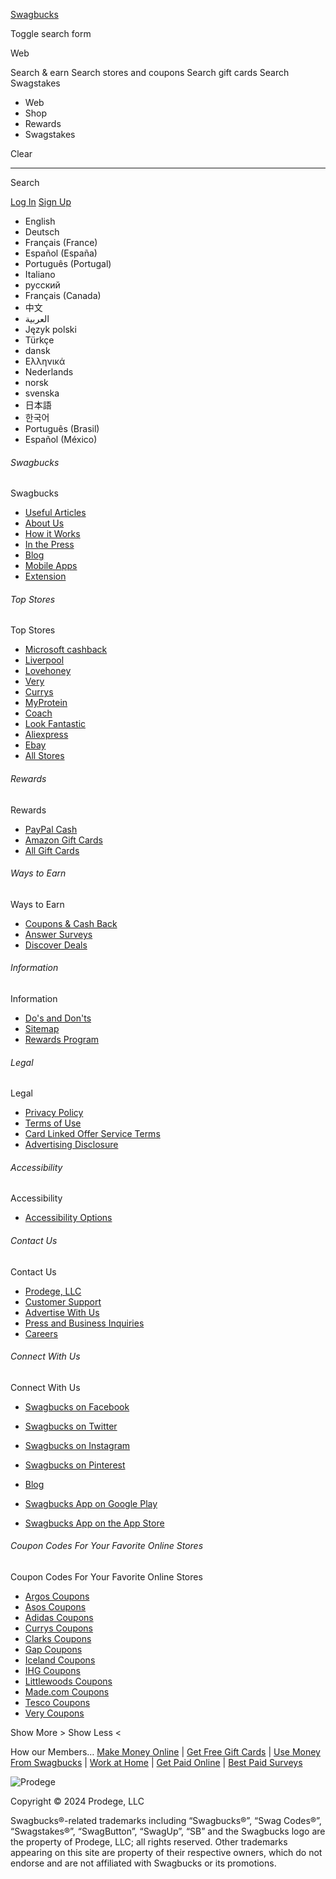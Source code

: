                

 

[Swagbucks](https://www.swagbucks.com/)

Toggle search form

Web

Search & earn  Search stores and coupons  Search gift cards  Search Swagstakes 

* Web
* Shop
* Rewards
* Swagstakes

Clear

* * *

Search

[Log In](https://www.swagbucks.com/p/login) [Sign Up](https://www.swagbucks.com/?gw=1)

       

 

* English
* Deutsch
* Français (France)
* Español (España)
* Português (Portugal)
* Italiano
* русский
* Français (Canada)
* 中文
* العربية
* Język polski
* Türkçe
* dansk
* Ελληνικά
* Nederlands
* norsk
* svenska
* 日本語
* 한국어
* Português (Brasil)
* Español (México)

###### Swagbucks

 Swagbucks

* [Useful Articles](https://www.swagbucks.com/articles)
* [About Us](https://www.swagbucks.com/g/about)
* [How it Works](https://www.swagbucks.com/g/how-it-works)
* [In the Press](https://www.prodege.com/newsroom/)
* [Blog](https://www.swagbucks.com/blog)
* [Mobile Apps](https://www.swagbucks.com/mobile)
* [Extension](https://www.swagbucks.com/extension)

###### Top Stores

 Top Stores

* [Microsoft cashback](https://www.swagbucks.com/shop-uk/microsoft.com-vouchers "Find the best promo codes and cash back offers for Microsoft")
* [Liverpool](https://www.swagbucks.com/shop-uk/store.liverpoolfc.com-vouchers "Find the best promo codes and cash back offers for Liverpool FC")
* [Lovehoney](https://www.swagbucks.com/shop-uk/lovehoney.co.uk-vouchers "Find the best promo codes and cash back offers for Lovehoney")
* [Very](https://www.swagbucks.com/shop-uk/very.co.uk-vouchers "Find the best promo codes and cash back offers for Very.co.uk")
* [Currys](https://www.swagbucks.com/shop-uk/currys.co.uk-vouchers "Find the best promo codes and cash back offers for Currys PC World")
* [MyProtein](https://www.swagbucks.com/shop-uk/myprotein.com-vouchers "Find the best promo codes and cash back offers for Myprotein")
* [Coach](https://www.swagbucks.com/shop-uk/uk.coach.com-vouchers "Find the best promo codes and cash back offers for Coach")
* [Look Fantastic](https://www.swagbucks.com/shop-uk/lookfantastic.com-vouchers "Find the best promo codes and cash back offers for LOOKFANTASTIC")
* [Aliexpress](https://www.swagbucks.com/shop-uk/aliexpress.com-vouchers "Find the best promo codes and cash back offers for AliExpress")
* [Ebay](https://www.swagbucks.com/shop-uk/ebay.co.uk-vouchers "Find the best promo codes and cash back offers for eBay")
* [All Stores](https://www.swagbucks.com/shop)

###### Rewards

 Rewards

* [PayPal Cash](https://www.swagbucks.com/p/prize/28852/PayPal-25-GBP)
* [Amazon Gift Cards](https://www.swagbucks.com/p/prize/26992/Amazon-co-uk-25-GBP-Gift-Certificate)
* [All Gift Cards](https://www.swagbucks.com/rewards-store)

###### Ways to Earn

 Ways to Earn

* [Coupons & Cash Back](https://www.swagbucks.com/shop-uk)
* [Answer Surveys](https://www.swagbucks.com/g/paid-surveys)
* [Discover Deals](https://www.swagbucks.com/discover)

###### Information

 Information

* [Do's and Don'ts](https://help.swagbucks.com/hc/en-us/articles/205640094-A-guide-to-the-Do-s-Don-ts-of-Swagbucks-)
* [Sitemap](https://www.swagbucks.com/sitemap)
* [Rewards Program](https://www.swagbucks.com/rewards-store)

###### Legal

 Legal

* [Privacy Policy](https://www.swagbucks.com/privacy-policy-intl)
* [Terms of Use](https://www.swagbucks.com/terms-of-use-intl)
* [Card Linked Offer Service Terms](https://www.prodege.com/prodege-card-linked-offer-service-terms/)
* [Advertising Disclosure](https://www.prodege.com/advertising-disclosure/)

###### Accessibility

 Accessibility

* [Accessibility Options](#)

###### Contact Us

 Contact Us

* [Prodege, LLC](https://www.prodege.com/)
* [Customer Support](https://www.swagbucks.com/help)
* [Advertise With Us](https://www.prodege.com/solutions/)
* [Press and Business Inquiries](https://www.prodege.com/newsroom/)
* [Careers](https://www.prodege.com/careers/)

###### Connect With Us

 Connect With Us

* [Swagbucks on Facebook](https://www.facebook.com/SwagbucksUK)
* [Swagbucks on Twitter](https://www.twitter.com/swagbucks)
* [Swagbucks on Instagram](https://www.instagram.com/swagbucksofficial/)
* [Swagbucks on Pinterest](https://www.pinterest.com/swagbucks/)
* [Blog](https://www.swagbucks.com/blog)

* [Swagbucks App on Google Play](https://www.swagbucks.com/g/l/pu5nfv)
* [Swagbucks App on the App Store](https://www.swagbucks.com/g/l/f7erbd)

###### Coupon Codes For Your Favorite Online Stores

  Coupon Codes For Your Favorite Online Stores

* [Argos Coupons](https://www.swagbucks.com/shop-uk/argos-vouchers "Find the best promo codes and cash back offers for Argos")
* [Asos Coupons](https://www.swagbucks.com/shop-uk/asos.com-vouchers "Find the best promo codes and cash back offers for ASOS")
* [Adidas Coupons](https://www.swagbucks.com/shop-uk/adidas.co.uk-vouchers "Find the best promo codes and cash back offers for Adidas")
* [Currys Coupons](https://www.swagbucks.com/shop-uk/currys.co.uk-vouchers "Find the best promo codes and cash back offers for Currys PC World")
* [Clarks Coupons](https://www.swagbucks.com/shop-uk/clarks.co.uk-vouchers "Find the best promo codes and cash back offers for Clarks")
* [Gap Coupons](https://www.swagbucks.com/shop-uk/gap.co.uk-vouchers "Find the best promo codes and cash back offers for Gap")
* [Iceland Coupons](https://www.swagbucks.com/shop-uk/iceland.co.uk-vouchers "Find the best promo codes and cash back offers for Iceland")
* [IHG Coupons](https://www.swagbucks.com/shop-uk/ihg.com-vouchers "Find the best promo codes and cash back offers for IHG Hotels & Resorts")
* [Littlewoods Coupons](https://www.swagbucks.com/shop/store/1002/null-coupons "Find the best promo codes and cash back offers for Sebago")
* [Made.com Coupons](https://www.swagbucks.com/shop-uk/made.com-vouchers "Find the best promo codes and cash back offers for Made.com")
* [Tesco Coupons](https://www.swagbucks.com/shop-uk/tesco.com-vouchers "Find the best promo codes and cash back offers for Tesco Groceries")
* [Very Coupons](https://www.swagbucks.com/shop/store/1003/null-coupons "Find the best promo codes and cash back offers for White House Black Market")

Show More > Show Less <

How our Members… [Make Money Online](https://www.swagbucks.com/earn-money-online) | [Get Free Gift Cards](https://www.swagbucks.com/free-gift-cards) | [Use Money From Swagbucks](https://www.swagbucks.com/make-money-free-online) | [Work at Home](https://www.swagbucks.com/work-at-home-online-jobs) | [Get Paid Online](https://www.swagbucks.com/get-paid-online) | [Best Paid Surveys](https://www.swagbucks.com/best-paid-surveys)

![Prodege](//static.prdg.io/dist-non-modules/content/shared/images/prodege-logo.a89abc252ad78bda8358.png)

Copyright © 2024 Prodege, LLC

Swagbucks®-related trademarks including “Swagbucks®”, “Swag Codes®”, “Swagstakes®”, “SwagButton”, “SwagUp”, “SB” and the Swagbucks logo are the property of Prodege, LLC; all rights reserved. Other trademarks appearing on this site are property of their respective owners, which do not endorse and are not affiliated with Swagbucks or its promotions.